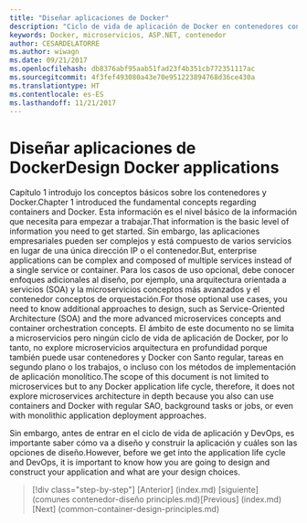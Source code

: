 ```yaml
---
title: "Diseñar aplicaciones de Docker"
description: "Ciclo de vida de aplicación de Docker en contenedores con herramientas y plataforma de Microsoft"
keywords: Docker, microservicios, ASP.NET, contenedor
author: CESARDELATORRE
ms.author: wiwagn
ms.date: 09/21/2017
ms.openlocfilehash: db8376abf95aab51fad23f4b351cb772351117ac
ms.sourcegitcommit: 4f3fef493080a43e70e951223894768d36ce430a
ms.translationtype: HT
ms.contentlocale: es-ES
ms.lasthandoff: 11/21/2017
---
```

# <a name="design-docker-applications"></a><span data-ttu-id="822d6-104">Diseñar aplicaciones de Docker</span><span class="sxs-lookup"><span data-stu-id="822d6-104">Design Docker applications</span></span>

<span data-ttu-id="822d6-105">Capítulo 1 introdujo los conceptos básicos sobre los contenedores y Docker.</span><span class="sxs-lookup"><span data-stu-id="822d6-105">Chapter 1 introduced the fundamental concepts regarding containers and Docker.</span></span> <span data-ttu-id="822d6-106">Esta información es el nivel básico de la información que necesita para empezar a trabajar.</span><span class="sxs-lookup"><span data-stu-id="822d6-106">That information is the basic level of information you need to get started.</span></span> <span data-ttu-id="822d6-107">Sin embargo, las aplicaciones empresariales pueden ser complejos y está compuesto de varios servicios en lugar de una única dirección IP o el contenedor.</span><span class="sxs-lookup"><span data-stu-id="822d6-107">But, enterprise applications can be complex and composed of multiple services instead of a single service or container.</span></span> <span data-ttu-id="822d6-108">Para los casos de uso opcional, debe conocer enfoques adicionales al diseño, por ejemplo, una arquitectura orientada a servicios (SOA) y la microservicios conceptos más avanzados y el contenedor conceptos de orquestación.</span><span class="sxs-lookup"><span data-stu-id="822d6-108">For those optional use cases, you need to know additional approaches to design, such as Service-Oriented Architecture (SOA) and the more advanced microservices concepts and container orchestration concepts.</span></span> <span data-ttu-id="822d6-109">El ámbito de este documento no se limita a microservicios pero ningún ciclo de vida de aplicación de Docker, por lo tanto, no explore microservicios arquitectura en profundidad porque también puede usar contenedores y Docker con Santo regular, tareas en segundo plano o los trabajos, o incluso con los métodos de implementación de aplicación monolítico.</span><span class="sxs-lookup"><span data-stu-id="822d6-109">The scope of this document is not limited to microservices but to any Docker application life cycle, therefore, it does not explore microservices architecture in depth because you also can use containers and Docker with regular SAO, background tasks or jobs, or even with monolithic application deployment approaches.</span></span>

<span data-ttu-id="822d6-110">Sin embargo, antes de entrar en el ciclo de vida de aplicación y DevOps, es importante saber cómo va a diseño y construir la aplicación y cuáles son las opciones de diseño.</span><span class="sxs-lookup"><span data-stu-id="822d6-110">However, before we get into the application life cycle and DevOps, it is important to know how you are going to design and construct your application and what are your design choices.</span></span>


>[!div class="step-by-step"]
<span data-ttu-id="822d6-111">[Anterior] (index.md) [siguiente] (comunes contenedor-diseño principles.md)</span><span class="sxs-lookup"><span data-stu-id="822d6-111">[Previous] (index.md) [Next] (common-container-design-principles.md)</span></span>
